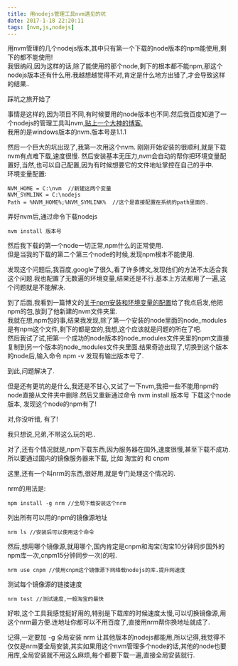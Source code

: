 ```yaml
---
title: 用nodejs管理工具nvm遇见的坑
date: 2017-1-18 22:20:11
tags: [nvm,js,nodejs]
---
```

用nvm管理的几个nodejs版本,其中只有第一个下载的node版本的npm能使用,剩下的都不能使用!    
我很纳闷,因为这样的话,除了能使用的那个node,剩下的根本都不能npm,那这个nodejs版本还有什么用.我越想越觉得不对,肯定是什么地方出错了,才会导致这样的结果..

踩坑之旅开始了

事情是这样的,因为项目不同,有时候要用的node版本也不同.然后我百度知道了一个nodejs的管理工具叫nvm,[贴上一个大神的博客.](http://dajyaretakuya.blog.51cto.com/2823475/1760255/)    
我用的是windows版本的nvm.版本号是1.1.1

然后一个巨大的坑出现了,我第一次用这个nvm. 刚刚开始安装的很顺利,就是下载nvm有点难下载,速度很慢. 然后安装基本无压力,nvm会自动的帮你把环境变量配置好,当然,也可以自己配置,因为有时候想要它的文件地址掌控在自己的手中.    
环境变量配置:

	NVM_HOME = C:\nvm  //新建这两个变量
	NVM_SYMLINK = C:\nodejs 
	Path = %NVM_HOME%;%NVM_SYMLINK%  //这个是直接配置在系统的path里面的.

弄好nvm后,通过命令下载nodejs

	nvm install 版本号

然后我下载的第一个node一切正常,npm什么的正常使用.    
但是当我的下载的第二个第三个node的时候,发现npm根本不能使用.

发现这个问题后,我百度,google了很久,看了许多博文,发现他们的方法不太适合我这个问题.我也配置了无数遍的环境变量,结果还是不行.基本上方法都用了一遍,这个问题就是不能解决.

到了后面,我看到一篇博文的[关于npm安装和环境变量的配置](http://blog.csdn.net/stopcpp/article/details/53909558)给了我点启发,他把npm的包,放到了他新建的nvm文件夹里.    
我就在想,npm包的事,结果我发现,除了第一个安装的node里面的node_modules是有npm这个文件,剩下的都是空的,我想,这个应该就是问题的所在了吧.    
然后我试了试,把第一个成功的node版本的node_modules文件夹里的npm文直接复制到另一个版本的node_modules文件夹里面.结果奇迹出现了,切换到这个版本的node后,输入命令 npm -v 发现有输出版本号了. 

到此,问题解决了.

但是还有更坑的是什么,我还是不甘心,又试了一下nvm,我把一些不能用npm的node直接从文件夹中删除.然后又重新通过命令 nvm install 版本号 下载这个node版本, 发现这个node的npm有了! 

对,你没听错, 有了!

我只想说,兄弟,不带这么玩的吧..


对了,还有个情况就是,npm下载东西,因为服务器在国外,速度很慢,甚至下载不成功.所以要通过国内的镜像服务器来下载, 比如 淘宝的 和 cnpm

这里,还有一个叫nrm的东西,很好用,就是专门处理这个情况的.

nrm的用法是:

	npm install -g nrm //全局下载安装这个nrm 
列出所有可以用的npm的镜像源地址

	nrm ls //安装后可以使用这个命令
然后,想用哪个镜像源,就用哪个,国内肯定是cnpm和淘宝(淘宝10分钟同步国外的npm库一次,cnpm15分钟同步一次)的啦.

	nrm use cnpm //使用cnpm这个镜像源下网络载nodejs的库.提升网速度

测试每个镜像源的链接速度
	
	nrm test //测试速度,一般淘宝的最快

好啦,这个工具我感觉挺好用的,特别是下载库的时候速度太慢,可以切换镜像源,用这个nrm最方便.连地址你都可以不用百度了,直接用nrm帮你换地址就成了.

记得,一定要加 -g 全局安装 nrm 让其他版本的nodejs都能用,所以记得,我觉得不仅仅是nrm要全局安装,其实如果用这个nvm管理多个node的话,其他的node也要用库,全局安装就不用这么麻烦,每个都要下载一遍,直接全局安装就行.

